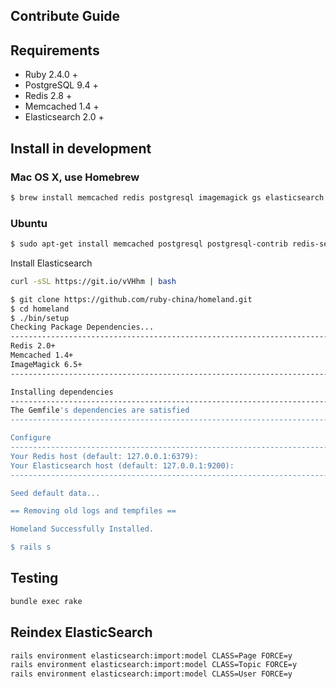 Contribute Guide
----------------

## Requirements

* Ruby 2.4.0 +
* PostgreSQL 9.4 +
* Redis 2.8 +
* Memcached 1.4 +
* Elasticsearch 2.0 +

## Install in development

### Mac OS X, use Homebrew

```bash
$ brew install memcached redis postgresql imagemagick gs elasticsearch
```

### Ubuntu

```bash
$ sudo apt-get install memcached postgresql postgresql-contrib redis-server imagemagick ghostscript libpq-dev
```

Install Elasticsearch

```bash
curl -sSL https://git.io/vVHhm | bash
```

```bash
$ git clone https://github.com/ruby-china/homeland.git
$ cd homeland
$ ./bin/setup
Checking Package Dependencies...
--------------------------------------------------------------------------------
Redis 2.0+                                                                 [Yes]
Memcached 1.4+                                                             [Yes]
ImageMagick 6.5+                                                           [Yes]
--------------------------------------------------------------------------------

Installing dependencies
--------------------------------------------------------------------------------
The Gemfile's dependencies are satisfied
--------------------------------------------------------------------------------

Configure
--------------------------------------------------------------------------------
Your Redis host (default: 127.0.0.1:6379):
Your Elasticsearch host (default: 127.0.0.1:9200):
--------------------------------------------------------------------------------

Seed default data...                                                      [Done]

== Removing old logs and tempfiles ==

Homeland Successfully Installed.

$ rails s
```

## Testing

```bash
bundle exec rake
```

## Reindex ElasticSearch

```bash
rails environment elasticsearch:import:model CLASS=Page FORCE=y
rails environment elasticsearch:import:model CLASS=Topic FORCE=y
rails environment elasticsearch:import:model CLASS=User FORCE=y
```
